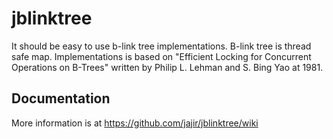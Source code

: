 # jblinktree

It should be easy to use b-link tree implementations.
B-link tree is thread safe map. 
Implementations is based on "Efficient Locking for Concurrent Operations on B-Trees" 
written by Philip L. Lehman and S. Bing Yao at 1981.

## Documentation

More information is at https://github.com/jajir/jblinktree/wiki